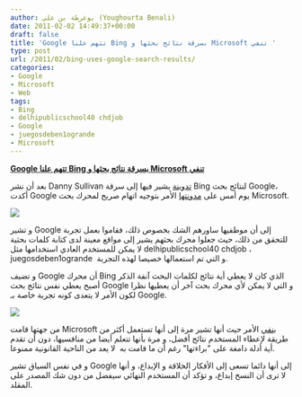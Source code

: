 ```yaml
---
author: يوغرطة بن علي (Youghourta Benali)
date: 2011-02-02 14:49:37+00:00
draft: false
title: 'Google تتهم علنا Bing بسرقة نتائج بحثها و Microsoft تنفي '
type: post
url: /2011/02/bing-uses-google-search-results/
categories:
- Google
- Microsoft
- Web
tags:
- Bing
- delhipublicschool40 chdjob
- Google
- juegosdeben1ogrande
- Microsoft
---
```


**[Google تتهم علنا Bing بسرقة نتائج بحثها و Microsoft تنفي](http://www.it-scoop.com/2011/02/bing-uses-google-search-results)**


بعد أن نشر Danny Sullivan [تدوينة](http://searchengineland.com/google-bing-is-cheating-copying-our-search-results-62914) يشير فيها إلى سرقة Bing لنتائج بحث Google، أكدت Google يوم أمس على [مدونتها](http://googleblog.blogspot.com/2011/02/microsofts-bing-uses-google-search.html?utm_source=feedburner&utm_medium=feed&utm_campaign=Feed:+blogspot/MKuf+%28Official+Google+Blog%29&utm_content=Netvibes) الأمر بتوجيه اتهام صريح لمحرك بحث Microsoft.


[![](http://images-20110201.searchengineland.com/figz/wp-content/seloads/2011/02/The-Bing-Sting-300x619.jpg)
](http://www.it-scoop.com/2011/02/bing-uses-google-search-results)


و تشير Google إلى أن موظفيها ساورهم الشك بخصوص ذلك، فقاموا بعمل تجربة للتحقق من ذلك، حيث جعلوا محرك بحثهم يشير إلى مواقع معينة لدى كتابة كلمات بحثية لا يمكن للمستخدم العادي استخدامها مثل delhipublicschool40 chdjob ، juegosdeben1ogrande  و التي تم استعمالها خصيصا لهذه التجربة.

و تضيف Google أن محرك Bing الذي كان لا يعطي أية نتائج لكلمات البحث آنفة الذكر أصبح يعطي نفس نتائج بحث Google و التي لا يمكن لأي محرك بحث آخر أن يعطيها نظرا لكون الأمر لا يتعدى كونه تجربة خاصة بـ Google.

[![](http://www.it-scoop.com/wp-content/uploads/2011/02/google-bing.png)
](http://www.it-scoop.com/2011/02/bing-uses-google-search-results)

من جهتها قامت Microsoft [بنفي](http://www.zdnet.com/blog/microsoft/microsoft-we-do-not-copy-googles-results/8557) الأمر حيث أنها تشير مرة إلى أنها تستعمل أكثر من طريقة لإعطاء المستخدم نتائج أفضل، و مرة بأنها تتعلم أيضا من منافسيها، دون أن تقدم أية أدلة دامغة على "براءتها" رغم أن ما قامت به  لا يعد من الناحية القانونية ممنوعا.

و في نفس السياق تشير Google إلى أنها دائما تسعى إلى الأفكار الخلاقة و الإبداع، و أنها لا ترى أن النسخ إبداع، و تؤكد أن المستخدم النهائي سيفضل من دون شك المصدر على المقلد.
